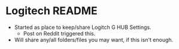 # Logitech README

- Started as place to keep/share Logitch G HUB Settings.
    - Post on Reddit triggered this.
- Will share any/all folders/files you may want, if this isn't enough.

